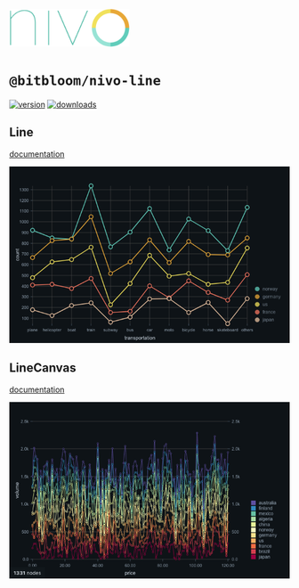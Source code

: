 <a href="https://nivo.rocks"><img alt="nivo" src="https://raw.githubusercontent.com/plouc/nivo/master/nivo.png" width="216" height="68"/></a>

# `@bitbloom/nivo-line`

[![version](https://img.shields.io/npm/v/@bitbloom/nivo-line?style=for-the-badge)](https://www.npmjs.com/package/@bitbloom/nivo-line)
[![downloads](https://img.shields.io/npm/dm/@bitbloom/nivo-line?style=for-the-badge)](https://www.npmjs.com/package/@bitbloom/nivo-line)

## Line

[documentation](http://nivo.rocks/line/)

![Line](https://raw.githubusercontent.com/plouc/nivo/master/website/src/assets/captures/line.png)

## LineCanvas

[documentation](http://nivo.rocks/line/canvas/)

![LineCanvas](https://raw.githubusercontent.com/plouc/nivo/master/website/src/assets/captures/line-canvas.png)
